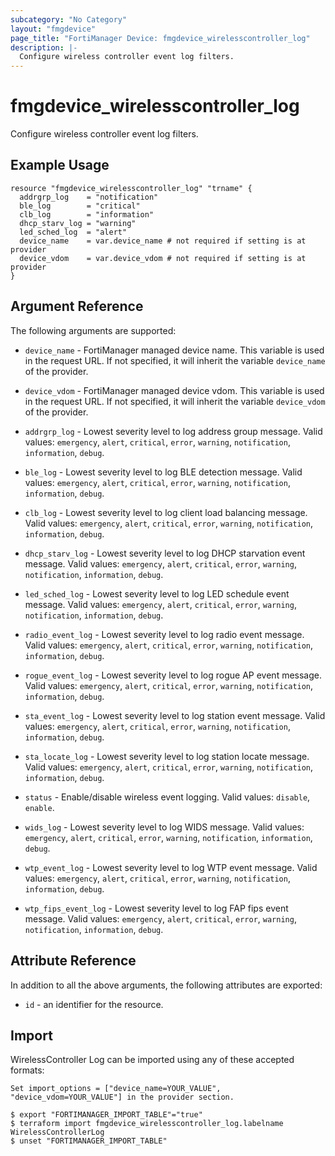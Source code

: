 ```yaml
---
subcategory: "No Category"
layout: "fmgdevice"
page_title: "FortiManager Device: fmgdevice_wirelesscontroller_log"
description: |-
  Configure wireless controller event log filters.
---
```


# fmgdevice_wirelesscontroller_log
Configure wireless controller event log filters.

## Example Usage

```hcl
resource "fmgdevice_wirelesscontroller_log" "trname" {
  addrgrp_log    = "notification"
  ble_log        = "critical"
  clb_log        = "information"
  dhcp_starv_log = "warning"
  led_sched_log  = "alert"
  device_name    = var.device_name # not required if setting is at provider
  device_vdom    = var.device_vdom # not required if setting is at provider
}
```

## Argument Reference


The following arguments are supported:

* `device_name` - FortiManager managed device name. This variable is used in the request URL. If not specified, it will inherit the variable `device_name` of the provider.
* `device_vdom` - FortiManager managed device vdom. This variable is used in the request URL. If not specified, it will inherit the variable `device_vdom` of the provider.

* `addrgrp_log` - Lowest severity level to log address group message. Valid values: `emergency`, `alert`, `critical`, `error`, `warning`, `notification`, `information`, `debug`.

* `ble_log` - Lowest severity level to log BLE detection message. Valid values: `emergency`, `alert`, `critical`, `error`, `warning`, `notification`, `information`, `debug`.

* `clb_log` - Lowest severity level to log client load balancing message. Valid values: `emergency`, `alert`, `critical`, `error`, `warning`, `notification`, `information`, `debug`.

* `dhcp_starv_log` - Lowest severity level to log DHCP starvation event message. Valid values: `emergency`, `alert`, `critical`, `error`, `warning`, `notification`, `information`, `debug`.

* `led_sched_log` - Lowest severity level to log LED schedule event message. Valid values: `emergency`, `alert`, `critical`, `error`, `warning`, `notification`, `information`, `debug`.

* `radio_event_log` - Lowest severity level to log radio event message. Valid values: `emergency`, `alert`, `critical`, `error`, `warning`, `notification`, `information`, `debug`.

* `rogue_event_log` - Lowest severity level to log rogue AP event message. Valid values: `emergency`, `alert`, `critical`, `error`, `warning`, `notification`, `information`, `debug`.

* `sta_event_log` - Lowest severity level to log station event message. Valid values: `emergency`, `alert`, `critical`, `error`, `warning`, `notification`, `information`, `debug`.

* `sta_locate_log` - Lowest severity level to log station locate message. Valid values: `emergency`, `alert`, `critical`, `error`, `warning`, `notification`, `information`, `debug`.

* `status` - Enable/disable wireless event logging. Valid values: `disable`, `enable`.

* `wids_log` - Lowest severity level to log WIDS message. Valid values: `emergency`, `alert`, `critical`, `error`, `warning`, `notification`, `information`, `debug`.

* `wtp_event_log` - Lowest severity level to log WTP event message. Valid values: `emergency`, `alert`, `critical`, `error`, `warning`, `notification`, `information`, `debug`.

* `wtp_fips_event_log` - Lowest severity level to log FAP fips event message. Valid values: `emergency`, `alert`, `critical`, `error`, `warning`, `notification`, `information`, `debug`.



## Attribute Reference

In addition to all the above arguments, the following attributes are exported:
* `id` - an identifier for the resource.

## Import

WirelessController Log can be imported using any of these accepted formats:
```
Set import_options = ["device_name=YOUR_VALUE", "device_vdom=YOUR_VALUE"] in the provider section.

$ export "FORTIMANAGER_IMPORT_TABLE"="true"
$ terraform import fmgdevice_wirelesscontroller_log.labelname WirelessControllerLog
$ unset "FORTIMANAGER_IMPORT_TABLE"
```

